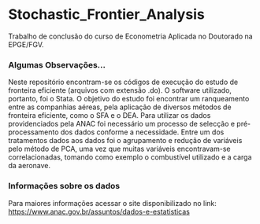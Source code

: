 <h1>Stochastic_Frontier_Analysis</h1>
<p>Trabalho de conclusão do curso de Econometria Aplicada no Doutorado na EPGE/FGV.</p>

<h3>Algumas Observações...</h3>
<p>Neste repositório encontram-se os códigos de execução do estudo de fronteira eficiente (arquivos com extensão .do). O software utilizado, portanto, foi o Stata. O objetivo do estudo foi encontrar um ranqueamento entre as companhias aéreas, pela aplicação de diversos métodos de fronteira eficiente, como o SFA e o DEA. Para utilizar os dados providenciados pela ANAC foi necessário um processo de selecção e pré-processamento dos dados conforme a necessidade. Entre um dos tratamentos dados aos dados foi o agrupamento e redução de variáveis pelo método de PCA, uma vez que muitas variáveis encontravam-se correlacionadas, tomando como exemplo o combustível utilizado e a carga da aeronave. </p>

<h3>Informações sobre os dados</h3>
<p> Para maiores informações acessar o site disponibilizado no link: <a href="https://www.anac.gov.br/assuntos/dados-e-estatisticas">https://www.anac.gov.br/assuntos/dados-e-estatisticas</a><p>
